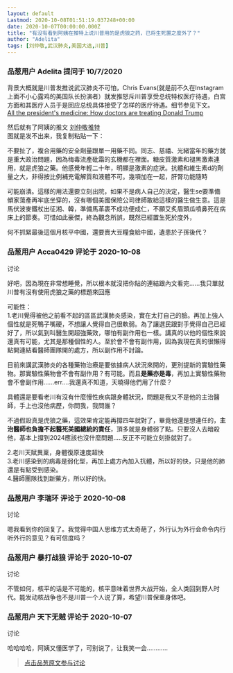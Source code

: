 ```yaml
---
layout: default
Lastmod: 2020-10-08T01:51:19.037248+00:00
date: 2020-10-07T00:00:00.000Z
title: "有没有看到阿姨在推特上说川普用的是虎狼之药，已将生死置之度外了？"
author: "Adelita"
tags: [刘仲敬,武汉肺炎,美国大选,川普]
---
```



### 品葱用户 **Adelita** 提问于 10/7/2020
    
背景大概就是川普发推说武汉肺炎不可怕，Chris Evans(就是前不久在Instagram上面不小心露鸡的美国队长扮演者）就发推怒斥川普享受总统特权医疗待遇，白宫方面和其医疗人员于是回应总统具体接受了怎样的医疗待遇。细节参见下文。  
[All the president's medicine: How doctors are treating Donald Trump]( "https://abcnews.go.com/Health/presidents-medicine-doctors-treating-donald-trump/story?id=73423761")  
  
然后就有了阿姨的推文 [刘仲敬推特]( "https://twitter.com/liuzhongjing/status/1313788369600643073?s=21")  
图就是发不出来，我复制粘贴一下：  
  
不要扯了，複合用藥的安全劑量跟單一用藥不同。同志、慈禧、光緒當年的藥方就是重大政治問題，因為梅毒流產砒霜的玄機都在裡面。糖皮質激素和褪黑激素連用，就是虎狼之藥。他感覺年輕二十年，明顯是激素的症狀。抗體和維生素d的劑量之大，非得按比例補充電解質和液體不可。幾項加在一起，肝腎功能隨時  
  
可能崩潰。這樣的用法還要立刻出院，如果不是病人自己的決定，醫生se要準備傾家蕩產再牢底坐穿的，沒有哪個美國保險公司律師敢給這樣的醫生做生意。這是馬伏波麥鐵杖出征湘、韓，準備馬革裹不成功便成仁，不願艾炙眉頭瓜噴鼻死在病床上的節奏。可惜如此豪傑，終為觀念所誤，既然已經置生死於度外，  
  
何不抓緊最後這個月核平中國，還要賣大豆糧食給中國，遺患於子孫後代？
    
                

### 品葱用户 **Acca0429** 评论于 2020-10-08
讨论

        
好吧，因為現在非常想睡覺，所以根本就沒把你貼的連結跟內文看完......我只單就川普有沒有使用虎狼之藥的標題來回應  
  
可能性：  
1.老川覺得被他之前看不起的區區武漢肺炎感染，實在太打自己的臉。再加上強人個性就是死鴨子嘴硬，不想讓人覺得自己很軟弱。為了讓選民跟對手覺得自己已經好了，所以氣到叫醫生開超強藥效，哪怕有副作用也一樣。講真的以他的個性來說還真有可能，尤其是那種個性的人。至於會不會有副作用，因為我現在真的很懶得點開連結看醫師團隊開的處方，所以副作用不討論。  
  
目前來講武漢肺炎的各種藥物治療是要依據病人狀況來開的，更別提新的實驗性藥物。那實驗性藥物會不會有副作用？有可能。而且**是藥亦是毒**，再加上實驗性藥物會不會副作用......err....我還真不知道，天曉得他們用了什麼？  
  
具體還是要看老川有沒有什麼慢性疾病跟身體狀況，問題是我又不是他的主治醫師，手上也沒他病歷，你問我，我問誰？  
  
不過假設真是虎狼之藥，這效果肯定能再撐四年就對了，畢竟他還是想連任的，**主治醫師也負擔不起醫死美國總統的責任**，頂多就是身體弱了點。只要沒人去暗殺他，基本上撐到2024應該也沒什麼問題.....反正不可能立刻掛就對了。  
  
  
2.老川天賦異稟，身體復原速度超快  
3.老川感染到的病毒是弱化型，再加上處方內加入抗體，所以好的快，只是他的肺還是有點受到感染。  
4.醫師團隊找到新藥方，所以好的快。
        
                

### 品葱用户 **李瑞环** 评论于 2020-10-08
讨论

        
嗯我看到你的回复了。我觉得中国人思维方式太奇葩了，外行认为外行会命令内行听外行的意见？有可信度吗？
        
                

### 品葱用户 **暴打战狼** 评论于 2020-10-07
讨论

        
不管如何，核平的话是不可能的，核平意味着世界大战开始，全人类回到野人时代。能发动核战争也不是川普一个人说了算，希望川普保重身体吧。
        
                

### 品葱用户 **天下无贼** 评论于 2020-10-07
讨论

        
哈哈哈哈，阿姨又懂医学了，可别说了，让我笑一会…………
        
                





> [点击品葱原文参与讨论](https://pincong.rocks/question/31905)

